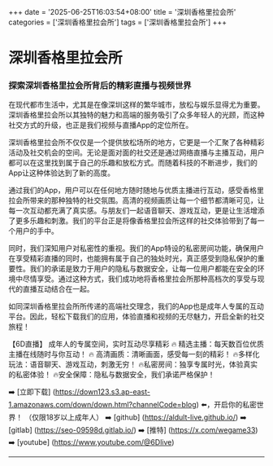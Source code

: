 +++
date = '2025-06-25T16:03:54+08:00'
title = '深圳香格里拉会所'
categories = ['深圳香格里拉会所']
tags = ['深圳香格里拉会所']
+++

# 深圳香格里拉会所

### 探索深圳香格里拉会所背后的精彩直播与视频世界

在现代都市生活中，尤其是在像深圳这样的繁华城市，放松与娱乐显得尤为重要。深圳香格里拉会所以其独特的魅力和高端的服务吸引了众多年轻人的光顾，而这种社交方式的升级，也正是我们视频与直播App的定位所在。

深圳香格里拉会所不仅仅是一个提供放松场所的地方，它更是一个汇聚了各种精彩活动及社交机会的空间。无论是面对面的社交还是通过网络直播与主播互动，用户都可以在这里找到属于自己的乐趣和放松方式。而随着科技的不断进步，我们的App让这种体验达到了新的高度。

通过我们的App，用户可以在任何地方随时随地与优质主播进行互动，感受香格里拉会所带来的那种独特的社交氛围。高清的视频画质让每一个细节都清晰可见，让每一次互动都充满了真实感。与朋友们一起语音聊天、游戏互动，更是让生活增添了更多乐趣和刺激。我们的平台正是将像香格里拉会所这样的社交体验带到了每一个用户的手中。

同时，我们深知用户对私密性的重视。我们的App特设的私密房间功能，确保用户在享受精彩直播的同时，也能拥有属于自己的独处时光，真正感受到隐私保护的重要性。我们的承诺是致力于用户的隐私与数据安全，让每一位用户都能在安全的环境中尽情享受。通过这种方式，我们成功地将香格里拉会所那种高档次的享受与现代的直播互动结合在一起。

如同深圳香格里拉会所所传递的高端社交理念，我们的App也是成年人专属的互动平台。因此，轻松下载我们的应用，体验直播和视频的无尽魅力，开启全新的社交旅程！

【6D直播】
成年人的专属空间，实时互动尽享精彩
🔥 精选主播：每天数百位优质主播在线随时与你互动！
🔥 高清画质：清晰画面，感受每一刻的精彩！
🔥多样化玩法：语音聊天、游戏互动，刺激无穷！
🔥私密房间：独享专属时光，体验真实的私密体验！
🔥安全保障：隐私与数据安全，我们承诺严格保护！

➡️ [立即下载] (https://down123.s3.ap-east-1.amazonaws.com/down/down.html?channelCode=blog) ⬅️，开启你的私密世界！
（仅限18岁以上成年人）
➡️ [github] (https://aldult-live.github.io/)
➡️ [gitlab] (https://seo-09598d.gitlab.io/)
➡️ [推特] (https://x.com/wegame33)
➡️ [youtube] (https://www.youtube.com/@6Dlive)

---
